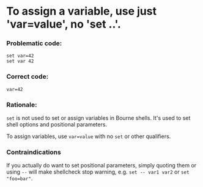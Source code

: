 # To assign a variable, use just 'var=value', no 'set ..'.

### Problematic code:

    set var=42
    set var 42

### Correct code:

    var=42

### Rationale:

`set` is not used to set or assign variables in Bourne shells. It's used to set shell options and positional parameters.

To assign variables, use `var=value` with no `set` or other qualifiers.

### Contraindications

If you actually do want to set positional parameters, simply quoting them or using `--` will make shellcheck stop warning, e.g. `set -- var1 var2` or `set "foo=bar"`. 